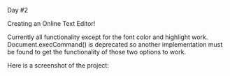 Day #2

Creating an Online Text Editor!

Currently all functionality except for the font color and highlight work. Document.execCommand() is deprecated so another implementation must be found to get the functionality of those two options to work.

Here is a screenshot of the project: